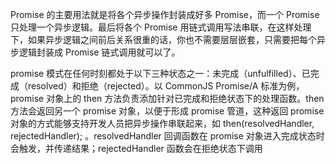 Promise 的主要用法就是将各个异步操作封装成好多 Promise，而一个 Promise 只处理一个异步逻辑。最后将各个 Promise 用链式调用写法串联，在这样处理下，如果异步逻辑之间前后关系很重的话，你也不需要层层嵌套，只需要把每个异步逻辑封装成 Promise 链式调用就可以了。

promise 模式在任何时刻都处于以下三种状态之一：未完成（unfulfilled）、已完成（resolved）和拒绝（rejected）。以 CommonJS Promise/A 标准为例，promise 对象上的 then 方法负责添加针对已完成和拒绝状态下的处理函数。then 方法会返回另一个 promise 对象，以便于形成 promise 管道，这种返回 promise 对象的方式能够支持开发人员把异步操作串联起来，如 then(resolvedHandler, rejectedHandler); 。resolvedHandler 回调函数在 promise 对象进入完成状态时会触发，并传递结果；rejectedHandler 函数会在拒绝状态下调用